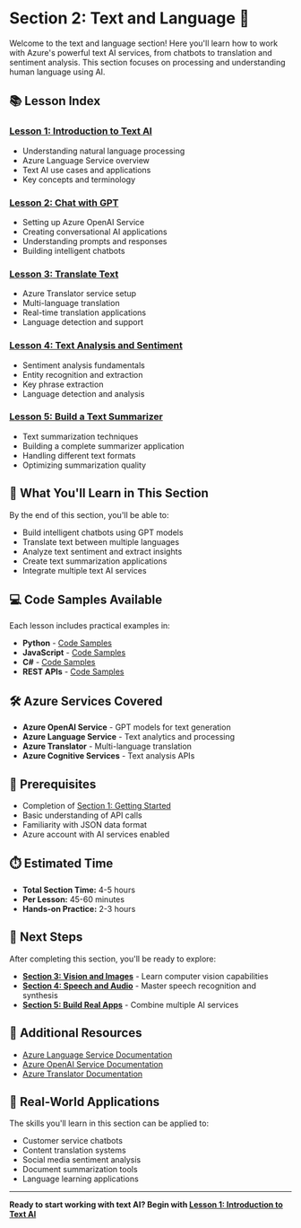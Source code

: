 # Section 2: Text and Language 📝

Welcome to the text and language section! Here you'll learn how to work with Azure's powerful text AI services, from chatbots to translation and sentiment analysis. This section focuses on processing and understanding human language using AI.

## 📚 Lesson Index

### [Lesson 1: Introduction to Text AI](./01-Introduction-to-Text-AI.md)
- Understanding natural language processing
- Azure Language Service overview
- Text AI use cases and applications
- Key concepts and terminology

### [Lesson 2: Chat with GPT](./02-Chat-with-GPT.md)
- Setting up Azure OpenAI Service
- Creating conversational AI applications
- Understanding prompts and responses
- Building intelligent chatbots

### [Lesson 3: Translate Text](./03-Translate-Text.md)
- Azure Translator service setup
- Multi-language translation
- Real-time translation applications
- Language detection and support

### [Lesson 4: Text Analysis and Sentiment](./04-Text-Analysis-and-Sentiment.md)
- Sentiment analysis fundamentals
- Entity recognition and extraction
- Key phrase extraction
- Language detection and analysis

### [Lesson 5: Build a Text Summarizer](./05-Build-a-Text-Summarizer.md)
- Text summarization techniques
- Building a complete summarizer application
- Handling different text formats
- Optimizing summarization quality

## 🎯 What You'll Learn in This Section

By the end of this section, you'll be able to:
- Build intelligent chatbots using GPT models
- Translate text between multiple languages
- Analyze text sentiment and extract insights
- Create text summarization applications
- Integrate multiple text AI services

## 💻 Code Samples Available

Each lesson includes practical examples in:
- **Python** - [Code Samples](../Code-Samples/Python/02-Text-and-Language/)
- **JavaScript** - [Code Samples](../Code-Samples/JavaScript/02-Text-and-Language/)
- **C#** - [Code Samples](../Code-Samples/CSharp/02-Text-and-Language/)
- **REST APIs** - [Code Samples](../Code-Samples/REST/02-Text-and-Language/)

## 🛠️ Azure Services Covered

- **Azure OpenAI Service** - GPT models for text generation
- **Azure Language Service** - Text analytics and processing
- **Azure Translator** - Multi-language translation
- **Azure Cognitive Services** - Text analysis APIs

## 🚀 Prerequisites

- Completion of [Section 1: Getting Started](../01-Getting-Started/README.md)
- Basic understanding of API calls
- Familiarity with JSON data format
- Azure account with AI services enabled

## ⏱️ Estimated Time

- **Total Section Time:** 4-5 hours
- **Per Lesson:** 45-60 minutes
- **Hands-on Practice:** 2-3 hours

## 🔗 Next Steps

After completing this section, you'll be ready to explore:
- **[Section 3: Vision and Images](../03-Vision-and-Images/README.md)** - Learn computer vision capabilities
- **[Section 4: Speech and Audio](../04-Speech-and-Audio/README.md)** - Master speech recognition and synthesis
- **[Section 5: Build Real Apps](../05-Build-Real-Apps/README.md)** - Combine multiple AI services

## 📖 Additional Resources

- [Azure Language Service Documentation](https://docs.microsoft.com/azure/cognitive-services/language-service/)
- [Azure OpenAI Service Documentation](https://docs.microsoft.com/azure/cognitive-services/openai/)
- [Azure Translator Documentation](https://docs.microsoft.com/azure/cognitive-services/translator/)

## 🎯 Real-World Applications

The skills you'll learn in this section can be applied to:
- Customer service chatbots
- Content translation systems
- Social media sentiment analysis
- Document summarization tools
- Language learning applications

---

**Ready to start working with text AI? Begin with [Lesson 1: Introduction to Text AI](./01-Introduction-to-Text-AI.md)** 